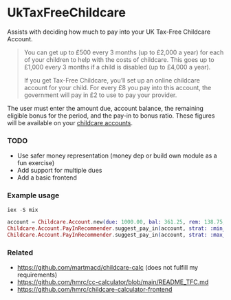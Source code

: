 # UkTaxFreeChildcare

Assists with deciding how much to pay into your UK Tax-Free Childcare Account.

> You can get up to £500 every 3 months (up to £2,000 a year) for each of your children to help with the costs of childcare.
> This goes up to £1,000 every 3 months if a child is disabled (up to £4,000 a year).
>
> If you get Tax-Free Childcare, you’ll set up an online childcare account for your child.
> For every £8 you pay into this account, the government will pay in £2 to use to pay your provider.

The user must enter the amount due, account balance, the remaining eligible bonus for the period, and the pay-in to bonus ratio.
These figures will be available on your [childcare accounts](https://www.gov.uk/sign-in-childcare-account).

### TODO
- Use safer money representation (money dep or build own module as a fun exercise)
- Add support for multiple dues
- Add a basic frontend

### Example usage

```elixir
iex -S mix

account = Childcare.Account.new(due: 1000.00, bal: 361.25, rem: 138.75, rat: {8,2})
Childcare.Account.PayInRecommender.suggest_pay_in(account, strat: :min_pay)
Childcare.Account.PayInRecommender.suggest_pay_in(account, strat: :max_bonus)
```

### Related
- https://github.com/martmacd/childcare-calc (does not fulfill my requirements)
- https://github.com/hmrc/cc-calculator/blob/main/README_TFC.md
- https://github.com/hmrc/childcare-calculator-frontend
